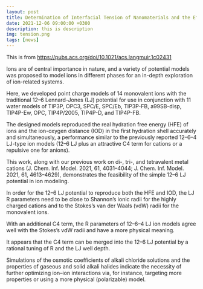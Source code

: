 ```yaml
---
layout: post
title: Determination of Interfacial Tension of Nanomaterials and the Effect of Particle Size on Interfacial Tension
date: 2021-12-06 09:00:00 +0300
description: this is description
img: tension.png
tags: [news]
---
```


This is from https://pubs.acs.org/doi/10.1021/acs.langmuir.1c02431

Ions are of central importance in nature, and a variety of potential models was proposed to model ions in different phases for an in-depth exploration of ion-related systems.

Here, we developed point charge models of 14 monovalent ions with the traditional 12–6 Lennard-Jones (LJ) potential for use in conjunction with 11 water models of TIP3P, OPC3, SPC/E, SPC/Eb, TIP3P-FB, a99SB-disp, TIP4P-Ew, OPC, TIP4P/2005, TIP4P-D, and TIP4P-FB.

The designed models reproduced the real hydration free energy (HFE) of ions and the ion-oxygen distance (IOD) in the first hydration shell accurately and simultaneously, a performance similar to the previously reported 12–6–4 LJ-type ion models (12–6 LJ plus an attractive C4 term for cations or a repulsive one for anions).

This work, along with our previous work on di-, tri-, and tetravalent metal cations (J. Chem.  Inf.  Model.  2021, 61, 4031–4044; J. Chem.  Inf.  Model.  2021, 61, 4613–4629), demonstrates the feasibility of the simple 12–6 LJ potential in ion modeling.

In order for the 12–6 LJ potential to reproduce both the HFE and IOD, the LJ R parameters need to be close to Shannon’s ionic radii for the highly charged cations and to the Stokes’s van der Waals (vdW) radii for the monovalent ions.

With an additional C4 term, the R parameters of 12–6–4 LJ ion models agree well with the Stokes’s vdW radii and have a more physical meaning.

It appears that the C4 term can be merged into the 12–6 LJ potential by a rational tuning of R and the LJ well depth.

Simulations of the osmotic coefficients of alkali chloride solutions and the properties of gaseous and solid alkali halides indicate the necessity of further optimizing ion–ion interactions via, for instance, targeting more properties or using a more physical (polarizable) model.
